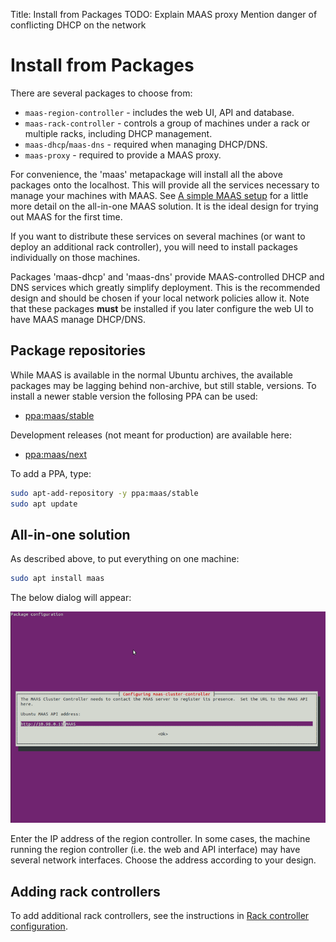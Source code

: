 Title: Install from Packages
TODO:  Explain MAAS proxy
       Mention danger of conflicting DHCP on the network


# Install from Packages

There are several packages to choose from:

- `maas-region-controller` - includes the web UI, API and database.
- `maas-rack-controller` - controls a group of machines under a rack or
   multiple racks, including DHCP management.
- `maas-dhcp`/`maas-dns` - required when managing DHCP/DNS.
- `maas-proxy` - required to provide a MAAS proxy.

For convenience, the 'maas' metapackage will install all the above packages
onto the localhost. This will provide all the services necessary to manage
your machines with MAAS. See
[A simple MAAS setup](./intro-about-maas.html#a-simple-maas-setup) for a little
more detail on the all-in-one MAAS solution. It is the ideal design for trying
out MAAS for the first time.

If you want to distribute these services on several machines (or want to deploy
an additional rack controller), you will need to install packages individually
on those machines.

Packages 'maas-dhcp' and 'maas-dns' provide MAAS-controlled DHCP and DNS
services which greatly simplify deployment. This is the recommended design and
should be chosen if your local network policies allow it. Note that these
packages **must** be installed if you later configure the web
UI to have MAAS manage DHCP/DNS.


## Package repositories

While MAAS is available in the normal Ubuntu archives, the available packages
may be lagging behind non-archive, but still stable, versions. To install a newer
stable version the follosing PPA can be used:

- [ppa:maas/stable](https://launchpad.net/~maas/+archive/ubuntu/stable)

Development releases (not meant for production) are available here:

- [ppa:maas/next](https://launchpad.net/~maas/+archive/ubuntu/next)

To add a PPA, type:

```bash
sudo apt-add-repository -y ppa:maas/stable
sudo apt update
```

## All-in-one solution

As described above, to put everything on one machine:

```bash
sudo apt install maas
```

The below dialog will appear:

![image](./media/install_cluster-config.png)

Enter the IP address of the region controller. In some cases, the machine
running the region controller (i.e. the web and API interface) may have several
network interfaces. Choose the address according to your design.


## Adding rack controllers

To add additional rack controllers, see the instructions in
[Rack controller configuration](./installconfig-rack.html).
